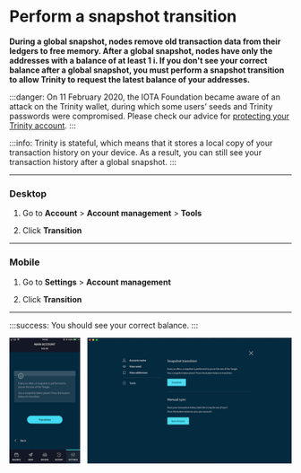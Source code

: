 # Perform a snapshot transition

**During a global snapshot, nodes remove old transaction data from their ledgers to free memory. After a global snapshot, nodes have only the addresses with a balance of at least 1 i. If you don't see your correct balance after a global snapshot, you must perform a snapshot transition to allow Trinity to request the latest balance of your addresses.**

:::danger:
On 11 February 2020, the IOTA Foundation became aware of an attack on the Trinity wallet, during which some users’ seeds and Trinity passwords were compromised. Please check our advice for [protecting your Trinity account](../how-to-guides/protect-trinity-account.md).
:::

:::info:
Trinity is stateful, which means that it stores a local copy of your transaction history on your device. As a result, you can still see your transaction history after a global snapshot.
:::

--------------------
### Desktop

1. Go to **Account** > **Account management** > **Tools**

2. Click **Transition**
---
### Mobile

1. Go to **Settings** > **Account management**

2. Click **Transition**
--------------------

:::success:
You should see your correct balance.
::: 

![photo of snapshot transition](../images/transition.jpg)
